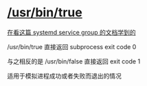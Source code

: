 # [/usr/bin/true](2022/02/usr_bin_true.md)

[在看这篇 systemd service group 的文档学到的](https://alesnosek.com/blog/2016/12/04/controlling-a-multi-service-application-with-systemd/)

/usr/bin/true 直接返回 subprocess exit code 0

与之相反的是 /usr/bin/false 直接返回 exit code 1

适用于模拟进程成功或者失败而退出的情况
